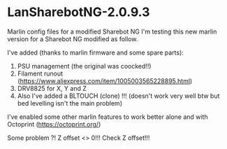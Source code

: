 # LanSharebotNG-2.0.9.3

Marlin config files for a modified Sharebot NG
I'm testing this new marlin version for a Sharebot NG modified as follow.

I've added (thanks to marlin firmware and some spare parts): 

1) PSU management (the original was coocked!!)
2) Filament runout (https://www.aliexpress.com/item/1005003565228895.html)
3) DRV8825 for X, Y and Z 
4) Also I've added a BLTOUCH (clone) !!! (doesn't work very well btw but bed levelling isn't the main problem)

I've enabled some other marlin features to work better alone and with Octoprint (https://octoprint.org/)

Some problem ?! Z offset <> 0!!!
Check Z offset!!!